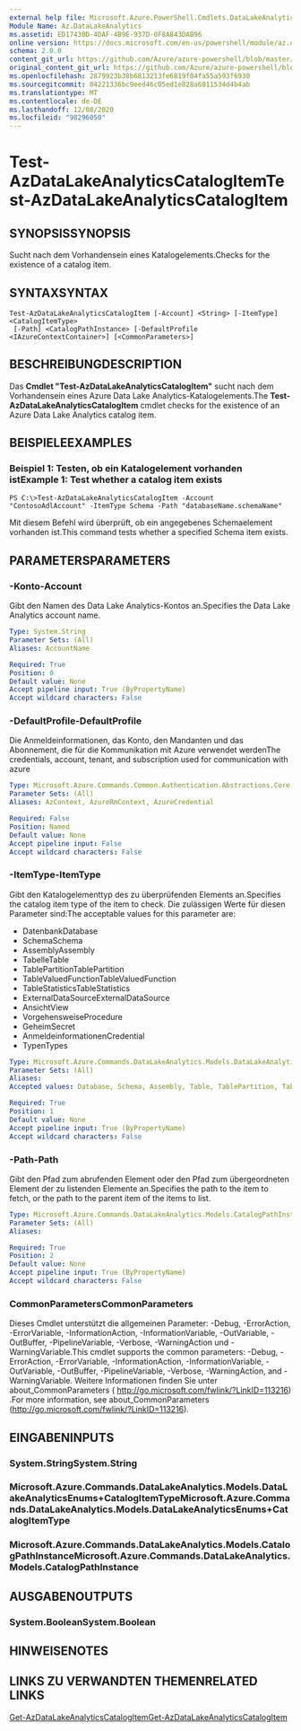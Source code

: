 ```yaml
---
external help file: Microsoft.Azure.PowerShell.Cmdlets.DataLakeAnalytics.dll-Help.xml
Module Name: Az.DataLakeAnalytics
ms.assetid: ED17430D-4DAF-4B9E-937D-0F8A843DAB96
online version: https://docs.microsoft.com/en-us/powershell/module/az.datalakeanalytics/test-azdatalakeanalyticscatalogitem
schema: 2.0.0
content_git_url: https://github.com/Azure/azure-powershell/blob/master/src/DataLakeAnalytics/DataLakeAnalytics/help/Test-AzDataLakeAnalyticsCatalogItem.md
original_content_git_url: https://github.com/Azure/azure-powershell/blob/master/src/DataLakeAnalytics/DataLakeAnalytics/help/Test-AzDataLakeAnalyticsCatalogItem.md
ms.openlocfilehash: 2879923b38b6813213fe6819f84fa55a593f6930
ms.sourcegitcommit: 04221336bc9eed46c05ed1e828a6811534d4b4ab
ms.translationtype: MT
ms.contentlocale: de-DE
ms.lasthandoff: 12/08/2020
ms.locfileid: "98296050"
---
```

# <span data-ttu-id="de163-101">Test-AzDataLakeAnalyticsCatalogItem</span><span class="sxs-lookup"><span data-stu-id="de163-101">Test-AzDataLakeAnalyticsCatalogItem</span></span>

## <span data-ttu-id="de163-102">SYNOPSIS</span><span class="sxs-lookup"><span data-stu-id="de163-102">SYNOPSIS</span></span>
<span data-ttu-id="de163-103">Sucht nach dem Vorhandensein eines Katalogelements.</span><span class="sxs-lookup"><span data-stu-id="de163-103">Checks for the existence of a catalog item.</span></span>

## <span data-ttu-id="de163-104">SYNTAX</span><span class="sxs-lookup"><span data-stu-id="de163-104">SYNTAX</span></span>

```
Test-AzDataLakeAnalyticsCatalogItem [-Account] <String> [-ItemType] <CatalogItemType>
 [-Path] <CatalogPathInstance> [-DefaultProfile <IAzureContextContainer>] [<CommonParameters>]
```

## <span data-ttu-id="de163-105">BESCHREIBUNG</span><span class="sxs-lookup"><span data-stu-id="de163-105">DESCRIPTION</span></span>
<span data-ttu-id="de163-106">Das **Cmdlet "Test-AzDataLakeAnalyticsCatalogItem"** sucht nach dem Vorhandensein eines Azure Data Lake Analytics-Katalogelements.</span><span class="sxs-lookup"><span data-stu-id="de163-106">The **Test-AzDataLakeAnalyticsCatalogItem** cmdlet checks for the existence of an Azure Data Lake Analytics catalog item.</span></span>

## <span data-ttu-id="de163-107">BEISPIELE</span><span class="sxs-lookup"><span data-stu-id="de163-107">EXAMPLES</span></span>

### <span data-ttu-id="de163-108">Beispiel 1: Testen, ob ein Katalogelement vorhanden ist</span><span class="sxs-lookup"><span data-stu-id="de163-108">Example 1: Test whether a catalog item exists</span></span>
```
PS C:\>Test-AzDataLakeAnalyticsCatalogItem -Account "ContosoAdlAccount" -ItemType Schema -Path "databaseName.schemaName"
```

<span data-ttu-id="de163-109">Mit diesem Befehl wird überprüft, ob ein angegebenes Schemaelement vorhanden ist.</span><span class="sxs-lookup"><span data-stu-id="de163-109">This command tests whether a specified Schema item exists.</span></span>

## <span data-ttu-id="de163-110">PARAMETERS</span><span class="sxs-lookup"><span data-stu-id="de163-110">PARAMETERS</span></span>

### <span data-ttu-id="de163-111">-Konto</span><span class="sxs-lookup"><span data-stu-id="de163-111">-Account</span></span>
<span data-ttu-id="de163-112">Gibt den Namen des Data Lake Analytics-Kontos an.</span><span class="sxs-lookup"><span data-stu-id="de163-112">Specifies the Data Lake Analytics account name.</span></span>

```yaml
Type: System.String
Parameter Sets: (All)
Aliases: AccountName

Required: True
Position: 0
Default value: None
Accept pipeline input: True (ByPropertyName)
Accept wildcard characters: False
```

### <span data-ttu-id="de163-113">-DefaultProfile</span><span class="sxs-lookup"><span data-stu-id="de163-113">-DefaultProfile</span></span>
<span data-ttu-id="de163-114">Die Anmeldeinformationen, das Konto, den Mandanten und das Abonnement, die für die Kommunikation mit Azure verwendet werden</span><span class="sxs-lookup"><span data-stu-id="de163-114">The credentials, account, tenant, and subscription used for communication with azure</span></span>

```yaml
Type: Microsoft.Azure.Commands.Common.Authentication.Abstractions.Core.IAzureContextContainer
Parameter Sets: (All)
Aliases: AzContext, AzureRmContext, AzureCredential

Required: False
Position: Named
Default value: None
Accept pipeline input: False
Accept wildcard characters: False
```

### <span data-ttu-id="de163-115">-ItemType</span><span class="sxs-lookup"><span data-stu-id="de163-115">-ItemType</span></span>
<span data-ttu-id="de163-116">Gibt den Katalogelementtyp des zu überprüfenden Elements an.</span><span class="sxs-lookup"><span data-stu-id="de163-116">Specifies the catalog item type of the item to check.</span></span>
<span data-ttu-id="de163-117">Die zulässigen Werte für diesen Parameter sind:</span><span class="sxs-lookup"><span data-stu-id="de163-117">The acceptable values for this parameter are:</span></span>
- <span data-ttu-id="de163-118">Datenbank</span><span class="sxs-lookup"><span data-stu-id="de163-118">Database</span></span>
- <span data-ttu-id="de163-119">Schema</span><span class="sxs-lookup"><span data-stu-id="de163-119">Schema</span></span>
- <span data-ttu-id="de163-120">Assembly</span><span class="sxs-lookup"><span data-stu-id="de163-120">Assembly</span></span>
- <span data-ttu-id="de163-121">Tabelle</span><span class="sxs-lookup"><span data-stu-id="de163-121">Table</span></span>
- <span data-ttu-id="de163-122">TablePartition</span><span class="sxs-lookup"><span data-stu-id="de163-122">TablePartition</span></span>
- <span data-ttu-id="de163-123">TableValuedFunction</span><span class="sxs-lookup"><span data-stu-id="de163-123">TableValuedFunction</span></span>
- <span data-ttu-id="de163-124">TableStatistics</span><span class="sxs-lookup"><span data-stu-id="de163-124">TableStatistics</span></span>
- <span data-ttu-id="de163-125">ExternalDataSource</span><span class="sxs-lookup"><span data-stu-id="de163-125">ExternalDataSource</span></span>
- <span data-ttu-id="de163-126">Ansicht</span><span class="sxs-lookup"><span data-stu-id="de163-126">View</span></span>
- <span data-ttu-id="de163-127">Vorgehensweise</span><span class="sxs-lookup"><span data-stu-id="de163-127">Procedure</span></span>
- <span data-ttu-id="de163-128">Geheim</span><span class="sxs-lookup"><span data-stu-id="de163-128">Secret</span></span>
- <span data-ttu-id="de163-129">Anmeldeinformationen</span><span class="sxs-lookup"><span data-stu-id="de163-129">Credential</span></span>
- <span data-ttu-id="de163-130">Typen</span><span class="sxs-lookup"><span data-stu-id="de163-130">Types</span></span>

```yaml
Type: Microsoft.Azure.Commands.DataLakeAnalytics.Models.DataLakeAnalyticsEnums+CatalogItemType
Parameter Sets: (All)
Aliases:
Accepted values: Database, Schema, Assembly, Table, TablePartition, TableValuedFunction, TableStatistics, ExternalDataSource, View, Procedure, Secret, Credential, Types, Package

Required: True
Position: 1
Default value: None
Accept pipeline input: True (ByPropertyName)
Accept wildcard characters: False
```

### <span data-ttu-id="de163-131">-Path</span><span class="sxs-lookup"><span data-stu-id="de163-131">-Path</span></span>
<span data-ttu-id="de163-132">Gibt den Pfad zum abrufenden Element oder den Pfad zum übergeordneten Element der zu listenden Elemente an.</span><span class="sxs-lookup"><span data-stu-id="de163-132">Specifies the path to the item to fetch, or the path to the parent item of the items to list.</span></span>

```yaml
Type: Microsoft.Azure.Commands.DataLakeAnalytics.Models.CatalogPathInstance
Parameter Sets: (All)
Aliases:

Required: True
Position: 2
Default value: None
Accept pipeline input: True (ByPropertyName)
Accept wildcard characters: False
```

### <span data-ttu-id="de163-133">CommonParameters</span><span class="sxs-lookup"><span data-stu-id="de163-133">CommonParameters</span></span>
<span data-ttu-id="de163-134">Dieses Cmdlet unterstützt die allgemeinen Parameter: -Debug, -ErrorAction, -ErrorVariable, -InformationAction, -InformationVariable, -OutVariable, -OutBuffer, -PipelineVariable, -Verbose, -WarningAction und -WarningVariable.</span><span class="sxs-lookup"><span data-stu-id="de163-134">This cmdlet supports the common parameters: -Debug, -ErrorAction, -ErrorVariable, -InformationAction, -InformationVariable, -OutVariable, -OutBuffer, -PipelineVariable, -Verbose, -WarningAction, and -WarningVariable.</span></span> <span data-ttu-id="de163-135">Weitere Informationen finden Sie unter about_CommonParameters ( http://go.microsoft.com/fwlink/?LinkID=113216) .</span><span class="sxs-lookup"><span data-stu-id="de163-135">For more information, see about_CommonParameters (http://go.microsoft.com/fwlink/?LinkID=113216).</span></span>

## <span data-ttu-id="de163-136">EINGABEN</span><span class="sxs-lookup"><span data-stu-id="de163-136">INPUTS</span></span>

### <span data-ttu-id="de163-137">System.String</span><span class="sxs-lookup"><span data-stu-id="de163-137">System.String</span></span>

### <span data-ttu-id="de163-138">Microsoft.Azure.Commands.DataLakeAnalytics.Models.DataLakeAnalyticsEnums+CatalogItemType</span><span class="sxs-lookup"><span data-stu-id="de163-138">Microsoft.Azure.Commands.DataLakeAnalytics.Models.DataLakeAnalyticsEnums+CatalogItemType</span></span>

### <span data-ttu-id="de163-139">Microsoft.Azure.Commands.DataLakeAnalytics.Models.CatalogPathInstance</span><span class="sxs-lookup"><span data-stu-id="de163-139">Microsoft.Azure.Commands.DataLakeAnalytics.Models.CatalogPathInstance</span></span>

## <span data-ttu-id="de163-140">AUSGABEN</span><span class="sxs-lookup"><span data-stu-id="de163-140">OUTPUTS</span></span>

### <span data-ttu-id="de163-141">System.Boolean</span><span class="sxs-lookup"><span data-stu-id="de163-141">System.Boolean</span></span>

## <span data-ttu-id="de163-142">HINWEISE</span><span class="sxs-lookup"><span data-stu-id="de163-142">NOTES</span></span>

## <span data-ttu-id="de163-143">LINKS ZU VERWANDTEN THEMEN</span><span class="sxs-lookup"><span data-stu-id="de163-143">RELATED LINKS</span></span>

[<span data-ttu-id="de163-144">Get-AzDataLakeAnalyticsCatalogItem</span><span class="sxs-lookup"><span data-stu-id="de163-144">Get-AzDataLakeAnalyticsCatalogItem</span></span>](./Get-AzDataLakeAnalyticsCatalogItem.md)


